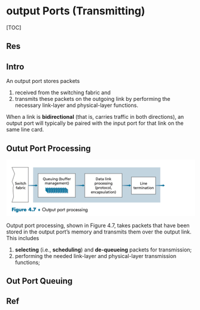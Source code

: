 # output Ports (Transmitting)

[TOC]



## Res


## Intro
An output port stores packets 
1. received from the switching fabric and 
2. transmits these packets on the outgoing link by performing the necessary link-layer and physical-layer functions. 

When a link is **bidirectional** (that is, carries traffic in both directions), an output port will typically be paired with the input port for that link on the same line card.



## Outut Port Processing
![](../../../../../../../Assets/Pics/Screenshot%202023-05-06%20at%2010.57.47%20AM.png)

Output port processing, shown in Figure 4.7, takes packets that have been stored in the output port’s memory and transmits them over the output link. This includes 
1. **selecting** (i.e., **scheduling**) and **de-queueing** packets for transmission;
2. performing the needed link-layer and physical-layer transmission functions;


## Out Port Queuing


## Ref

